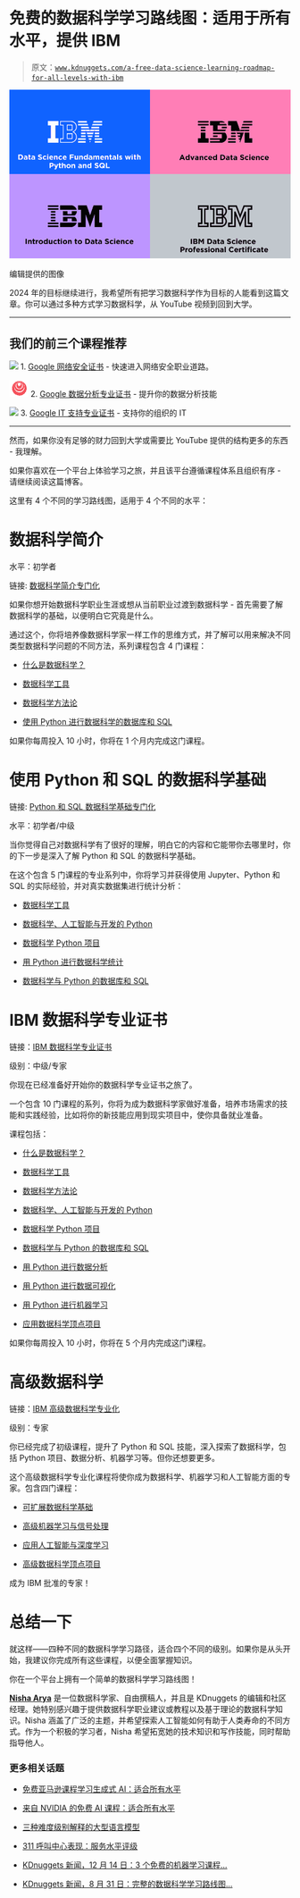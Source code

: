 # 免费的数据科学学习路线图：适用于所有水平，提供 IBM

> 原文：[`www.kdnuggets.com/a-free-data-science-learning-roadmap-for-all-levels-with-ibm`](https://www.kdnuggets.com/a-free-data-science-learning-roadmap-for-all-levels-with-ibm)

![免费数据科学学习路线图：适用于所有水平，提供 IBM](img/2c0ea75223c53020e37a4aa17b2f2fbb.png)

编辑提供的图像

2024 年的目标继续进行，我希望所有把学习数据科学作为目标的人能看到这篇文章。你可以通过多种方式学习数据科学，从 YouTube 视频到回到大学。

* * *

## 我们的前三个课程推荐

![](img/0244c01ba9267c002ef39d4907e0b8fb.png) 1\. [Google 网络安全证书](https://www.kdnuggets.com/google-cybersecurity) - 快速进入网络安全职业道路。

![](img/e225c49c3c91745821c8c0368bf04711.png) 2\. [Google 数据分析专业证书](https://www.kdnuggets.com/google-data-analytics) - 提升你的数据分析技能

![](img/0244c01ba9267c002ef39d4907e0b8fb.png) 3\. [Google IT 支持专业证书](https://www.kdnuggets.com/google-itsupport) - 支持你的组织的 IT

* * *

然而，如果你没有足够的财力回到大学或需要比 YouTube 提供的结构更多的东西 - 我理解。

如果你喜欢在一个平台上体验学习之旅，并且该平台遵循课程体系且组织有序 - 请继续阅读这篇博客。

这里有 4 个不同的学习路线图，适用于 4 个不同的水平：

# 数据科学简介

水平：初学者

链接: [数据科学简介专门化](http://imp.i384100.net/y2AYdy)

如果你想开始数据科学职业生涯或想从当前职业过渡到数据科学 - 首先需要了解数据科学的基础，以便明白它究竟是什么。

通过这个，你将培养像数据科学家一样工作的思维方式，并了解可以用来解决不同类型数据科学问题的不同方法，系列课程包含 4 门课程：

+   [什么是数据科学？](http://imp.i384100.net/QyL7Ba)

+   [数据科学工具](http://imp.i384100.net/5gEoWb)

+   [数据科学方法论](http://imp.i384100.net/1rBJXD)

+   [使用 Python 进行数据科学的数据库和 SQL](http://imp.i384100.net/g1BYmg)

如果你每周投入 10 小时，你将在 1 个月内完成这门课程。

# 使用 Python 和 SQL 的数据科学基础

链接: [Python 和 SQL 数据科学基础专门化](http://imp.i384100.net/vNkYLW)

水平：初学者/中级

当你觉得自己对数据科学有了很好的理解，明白它的内容和它能带你去哪里时，你的下一步是深入了解 Python 和 SQL 的数据科学基础。

在这个包含 5 门课程的专业系列中，你将学习并获得使用 Jupyter、Python 和 SQL 的实际经验，并对真实数据集进行统计分析：

+   [数据科学工具](http://imp.i384100.net/5gEoWb)

+   [数据科学、人工智能与开发的 Python](http://imp.i384100.net/oqDYAe)

+   [数据科学 Python 项目](http://imp.i384100.net/B0a7j0)

+   [用 Python 进行数据科学统计](http://imp.i384100.net/21zZb0)

+   [数据科学与 Python 的数据库和 SQL](http://imp.i384100.net/0ZoVbY)

# IBM 数据科学专业证书

链接：[IBM 数据科学专业证书](http://imp.i384100.net/eKXYVZ)

级别：中级/专家

你现在已经准备好开始你的数据科学专业证书之旅了。

一个包含 10 门课程的系列，你将为成为数据科学家做好准备，培养市场需求的技能和实践经验，比如将你的新技能应用到现实项目中，使你具备就业准备。

课程包括：

+   [什么是数据科学？](http://imp.i384100.net/xkaYx3)

+   [数据科学工具](http://imp.i384100.net/rQrYvd)

+   [数据科学方法论](http://imp.i384100.net/eKXYo6)

+   [数据科学、人工智能与开发的 Python](http://imp.i384100.net/oqDYAe)

+   [数据科学 Python 项目](http://imp.i384100.net/B0a7j0)

+   [数据科学与 Python 的数据库和 SQL](http://imp.i384100.net/0ZoVbY)

+   [用 Python 进行数据分析](http://imp.i384100.net/baJYLm)

+   [用 Python 进行数据可视化](http://imp.i384100.net/3eWg2y)

+   [用 Python 进行机器学习](http://imp.i384100.net/Y9P7OK)

+   [应用数据科学顶点项目](http://imp.i384100.net/LXB7J3)

如果你每周投入 10 小时，你将在 5 个月内完成这门课程。

# 高级数据科学

链接：[IBM 高级数据科学专业化](http://imp.i384100.net/y2AYJN)

级别：专家

你已经完成了初级课程，提升了 Python 和 SQL 技能，深入探索了数据科学，包括 Python 项目、数据分析、机器学习等。但你还想要更多。

这个高级数据科学专业化课程将使你成为数据科学、机器学习和人工智能方面的专家。包含四门课程：

+   [可扩展数据科学基础](http://imp.i384100.net/jr0YKZ)

+   [高级机器学习与信号处理](http://imp.i384100.net/AWe7La)

+   [应用人工智能与深度学习](http://imp.i384100.net/Vm97oj)

+   [高级数据科学顶点项目](http://imp.i384100.net/ZQ570z)

成为 IBM 批准的专家！

# 总结一下

就这样——四种不同的数据科学学习路径，适合四个不同的级别。如果你是从头开始，我建议你完成所有这些课程，以便全面掌握知识。

你在一个平台上拥有一个简单的数据科学学习路线图！

[](https://www.linkedin.com/in/nisha-arya-ahmed/)****[Nisha Arya](https://www.linkedin.com/in/nisha-arya-ahmed/)**** 是一位数据科学家、自由撰稿人，并且是 KDnuggets 的编辑和社区经理。她特别感兴趣于提供数据科学职业建议或教程以及基于理论的数据科学知识。Nisha 涵盖了广泛的主题，并希望探索人工智能如何有助于人类寿命的不同方式。作为一个积极的学习者，Nisha 希望拓宽她的技术知识和写作技能，同时帮助指导他人。

### 更多相关话题

+   [免费亚马逊课程学习生成式 AI：适合所有水平](https://www.kdnuggets.com/free-amazon-courses-to-learn-generative-ai-for-all-levels)

+   [来自 NVIDIA 的免费 AI 课程：适合所有水平](https://www.kdnuggets.com/free-ai-courses-from-nvidia-for-all-levels)

+   [三种难度级别解释的大型语言模型](https://www.kdnuggets.com/large-language-models-explained-in-3-levels-of-difficulty)

+   [311 呼叫中心表现：服务水平评级](https://www.kdnuggets.com/2023/03/boxplot-outlier-311-call-center-performance.html)

+   [KDnuggets 新闻，12 月 14 日：3 个免费的机器学习课程…](https://www.kdnuggets.com/2022/n48.html)

+   [KDnuggets 新闻，8 月 31 日：完整的数据科学学习路线图…](https://www.kdnuggets.com/2022/n35.html)

